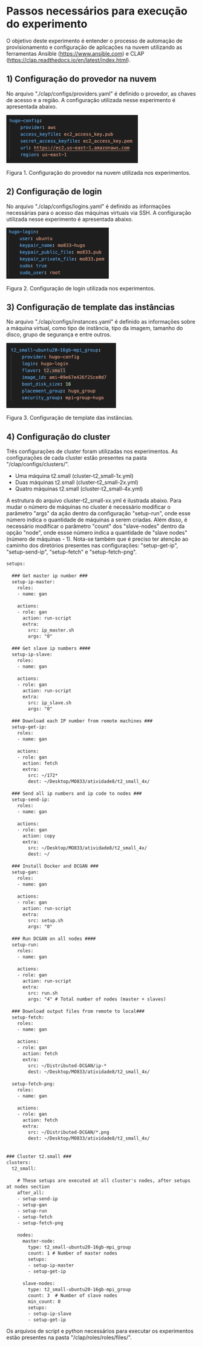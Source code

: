 # Passos necessários para execução do experimento

O objetivo deste experimento é entender o processo de automação de provisionamento e configuração de aplicações na nuvem utilizando as ferramentas Ansible (https://www.ansible.com) e CLAP (https://clap.readthedocs.io/en/latest/index.html).

## 1) Configuração do provedor na nuvem

No arquivo "./clap/configs/providers.yaml" é definido o provedor, as chaves de acesso e a região. A configuração utilizada nesse experimento é apresentada abaixo. 

![Figura 1](./screenshots/provider.png)

Figura 1. Configuração do provedor na nuvem utilizada nos experimentos.

## 2) Configuração de login

No arquivo "./clap/configs/logins.yaml" é definido as informações necessárias para o acesso das máquinas virtuais via SSH. A configuração utilizada nesse experimento é apresentada abaixo.

![Figura 2](./screenshots/login.png)

Figura 2. Configuração de login utilizada nos experimentos.

## 3) Configuração de template das instâncias

No arquivo "./clap/configs/instances.yaml" é definido as informações sobre a máquina virtual, como tipo de instância, tipo da imagem, tamanho do disco, grupo de segurança e entre outros.  

![Figura 3](./screenshots/instance.png)

Figura 3. Configuração de template das instâncias.

## 4) Configuração do cluster

Três configurações de cluster foram utilizadas nos experimentos. As configurações de cada cluster estão presentes na pasta "/clap/configs/clusters/".
* Uma máquina t2.small (cluster-t2_small-1x.yml)
* Duas máquinas t2.small (cluster-t2_small-2x.yml)
* Quatro máquinas t2.small (cluster-t2_small-4x.yml)

A estrutura do arquivo cluster-t2_small-xx.yml é ilustrada abaixo. Para mudar o número de máquinas no cluster é necessário modificar o parâmetro "args" da ação dentro da configuração "setup-run", onde esse número indica o quantidade de máquinas a serem criadas. Além disso, é necessário modificar o parâmetro "count" dos "slave-nodes" dentro da opção "node", onde essse número indica a quantidade de "slave nodes" (número de máquinas - 1). Nota-se também que é preciso ter atenção ao caminho dos diretórios presentes nas configurações: "setup-get-ip", "setup-send-ip", "setup-fetch" e "setup-fetch-png".

```
setups:

  ### Get master ip number ###
  setup-ip-master:
    roles:
    - name: gan

    actions:
    - role: gan
      action: run-script
      extra:
        src: ip_master.sh
        args: "0"

  ### Get slave ip numbers ####
  setup-ip-slave:
    roles:
    - name: gan

    actions:
    - role: gan
      action: run-script
      extra:
        src: ip_slave.sh
        args: "0"

  ### Download each IP number from remote machines ###      
  setup-get-ip:
    roles:
    - name: gan

    actions:
    - role: gan
      action: fetch
      extra:
        src: ~/172*
        dest: ~/Desktop/MO833/atividade8/t2_small_4x/

  ### Send all ip numbers and ip code to nodes ###      
  setup-send-ip:
    roles:
    - name: gan

    actions:
    - role: gan
      action: copy
      extra:
        src: ~/Desktop/MO833/atividade8/t2_small_4x/
        dest: ~/

  ### Install Docker and DCGAN ###
  setup-gan:
    roles:
    - name: gan

    actions:
    - role: gan
      action: run-script
      extra:
        src: setup.sh
        args: "0"

  ### Run DCGAN on all nodes ####      
  setup-run:
    roles:
    - name: gan

    actions:
    - role: gan
      action: run-script
      extra:
        src: run.sh
        args: "4" # Total number of nodes (master + slaves)

  ### Download output files from remote to local###
  setup-fetch:
    roles:
    - name: gan

    actions:
    - role: gan
      action: fetch
      extra:
        src: ~/Distributed-DCGAN/ip-*
        dest: ~/Desktop/MO833/atividade8/t2_small_4x/

  setup-fetch-png:
    roles:
    - name: gan

    actions:
    - role: gan
      action: fetch
      extra:
        src: ~/Distributed-DCGAN/*.png
        dest: ~/Desktop/MO833/atividade8/t2_small_4x/


### Cluster t2.small ###
clusters:
  t2_small:

    # These setups are executed at all cluster's nodes, after setups at nodes section
    after_all:
    - setup-send-ip
    - setup-gan
    - setup-run
    - setup-fetch
    - setup-fetch-png

    nodes:
      master-node:
        type: t2_small-ubuntu20-16gb-mpi_group
        count: 1 # Number of master nodes
        setups:
        - setup-ip-master
        - setup-get-ip

      slave-nodes:
        type: t2_small-ubuntu20-16gb-mpi_group  
        count: 3  # Number of slave nodes
        min_count: 0
        setups:                      
        - setup-ip-slave
        - setup-get-ip
```
Os arquivos de script e python necessários para executar os experimentos estão presentes na pasta "/clap/roles/roles/files/".

